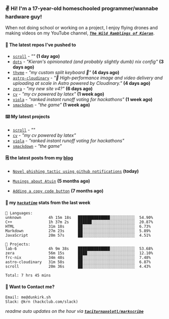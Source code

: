 ### ✌️ Hi! I'm a 17-year-old homeschooled programmer/wannabe hardware guy!

When not doing school or working on a project, I enjoy flying drones and making videos on my YouTube channel, [**_`The Wild Ramblings of Kieran`_**](https://youtube.com/@kieran.rambles).

#### 👷 The latest repos I've pushed to

- [`scroll`](https://github.com/taciturnaxolotl/scroll) - _""_ **(1 day ago)**
- [`dots`](https://github.com/taciturnaxolotl/dots) - _"Kieran's opinionated (and probably slightly dumb) nix config"_ **(3 days ago)**
- [`thyme`](https://github.com/taciturnaxolotl/thyme) - _"my custom split keyboard 🫶"_ **(4 days ago)**
- [`astro-cloudinary`](https://github.com/cloudinary-community/astro-cloudinary) - _"🚀 High-performance image and video delivery and uploading at scale in Astro powered by Cloudinary."_ **(4 days ago)**
- [`zera`](https://github.com/taciturnaxolotl/zera) - _"my new site v4?"_ **(6 days ago)**
- [`cv`](https://github.com/taciturnaxolotl/cv) - _"my cv powered by latex"_ **(1 week ago)**
- [`viola`](https://github.com/taciturnaxolotl/viola) - _"ranked instant runoff voting for hackathons"_ **(1 week ago)**
- [`smackdown`](https://github.com/taciturnaxolotl/smackdown) - _"the game"_ **(1 week ago)**

#### ⌨️ My latest projects

- [`scroll`](https://github.com/taciturnaxolotl/scroll) - _""_
- [`cv`](https://github.com/taciturnaxolotl/cv) - _"my cv powered by latex"_
- [`viola`](https://github.com/taciturnaxolotl/viola) - _"ranked instant runoff voting for hackathons"_
- [`smackdown`](https://github.com/taciturnaxolotl/smackdown) - _"the game"_

#### 🗒️ the latest posts from my [blog](https://dunkirk.sh)

- [`Novel phishing tactic using github notifications`](https://dunkirk.sh/blog/github-phishing/) **(today)**

- [`Musings about Atuin`](https://dunkirk.sh/blog/atuin/) **(5 months ago)**

- [`Adding a copy code button`](https://dunkirk.sh/blog/adding-a-copy-button/) **(7 months ago)**



#### 📡 my [_`hackatime`_](https://waka.hackclub.com) stats from the last week

```text
💾 Languages:
unknown            4h 15m 18s   ██████████████░░░░░░░░░░░  54.90%
C++                1h 37m 2s    ██████░░░░░░░░░░░░░░░░░░░  20.87%
HTML               31m 18s      ██░░░░░░░░░░░░░░░░░░░░░░░  6.73%
Markdown           27m 23s      ██░░░░░░░░░░░░░░░░░░░░░░░  5.89%
JavaScript         20m 57s      ██░░░░░░░░░░░░░░░░░░░░░░░  4.51%

💼 Projects:
lab-6              4h 9m 38s    ██████████████░░░░░░░░░░░  53.68%
zera               56m 15s      ████░░░░░░░░░░░░░░░░░░░░░  12.10%
frc-nix            34m 48s      ██░░░░░░░░░░░░░░░░░░░░░░░  7.48%
astro-cloudinary   31m 58s      ██░░░░░░░░░░░░░░░░░░░░░░░  6.87%
scroll             20m 36s      ██░░░░░░░░░░░░░░░░░░░░░░░  4.43%

Total: 7 hrs 45 mins
```

#### 📮 Want to Contact me?

```text
Email: me@dunkirk.sh
Slack: @krn (hackclub.com/slack)
```

_readme auto updates on the hour via [**`taciturnaxolotl/markscribe`**](https://github.com/taciturnaxolotl/markscribe)_
